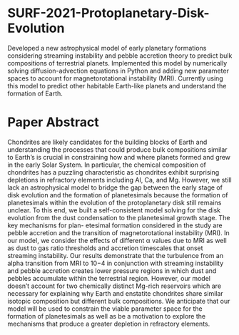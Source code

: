 # SURF-2021-Protoplanetary-Disk-Evolution

Developed a new astrophysical model of early planetary formations considering streaming instability and pebble accretion theory to predict bulk compositions of terrestrial planets. Implemented this model by numerically solving diffusion-advection equations in Python and adding new parameter spaces to account for magnetorotational instability (MRI). Currently using this model to predict other habitable Earth-like planets and understand the formation of Earth.

# Paper Abstract

Chondrites are likely candidates for the building blocks of Earth and understanding the processes that could produce bulk compositions similar to Earth’s is crucial in constraining how and where planets formed and grew in the early Solar System. In particular, the chemical composition of chondrites has a puzzling characteristic as chondrites exhibit surprising depletions in refractory elements including Al, Ca, and Mg. However, we still lack an astrophysical model to bridge the gap between the early stage of disk evolution and the formation of planetesimals because the formation of planetesimals within the evolution of the protoplanetary disk still remains unclear. To this end, we built a self-consistent model solving for the disk evolution from the dust condensation to the planetesimal growth stage. The key mechanisms for plan- etesimal formation considered in the study are pebble accretion and the transition of magnetorotational instability (MRI). In our model, we consider the effects of different α values due to MRI as well as dust to gas ratio thresholds and accretion timescales that onset streaming instability. Our results demonstrate that the turbulence from an alpha transition from MRI to 10−4 in conjunction with streaming instability and pebble accretion creates lower pressure regions in which dust and pebbles accumulate within the terrestrial region. However, our model doesn’t account for two chemically distinct Mg-rich reservoirs which are necessary for explaining why Earth and enstatite chondrites share similar isotopic composition but different bulk compositions. We anticipate that our model will be used to constrain the viable parameter space for the formation of planetesimals as well as be a motivation to explore the mechanisms that produce a greater depletion in refractory elements.

